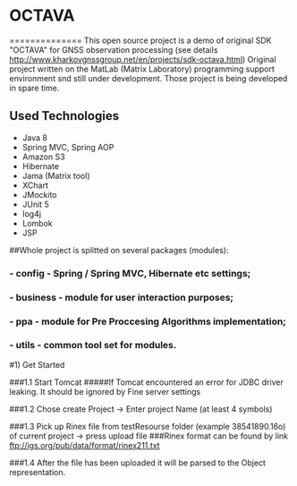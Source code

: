 # OCTAVA
==============
This open source project is a demo of original SDK "OCTAVA" for GNSS observation processing (see details http://www.kharkovgnssgroup.net/en/projects/sdk-octava.html)
Original project written on the MatLab (Matrix Laboratory) programming support environment snd still under development.
Those project is being developed in spare time.

## Used Technologies
- Java 8
- Spring MVC, Spring AOP
- Amazon S3
- Hibernate
- Jama (Matrix tool)
- XChart
- JMockito
- JUnit 5
- log4j
- Lombok
- JSP

##Whole project is splitted on several packages (modules):
### - config - Spring / Spring MVC, Hibernate etc settings;
### - business - module for user interaction purposes;
### - ppa - module for Pre Proccesing Algorithms implementation;
### - utils - common tool set for modules.

#1) Get Started

###1.1 Start Tomcat
#####If Tomcat encountered an error for JDBC driver leaking. It should be ignored by Fine server settings

###1.2 Chose create Project -> Enter project Name (at least 4 symbols)

###1.3 Pick up Rinex file from testResourse folder (example 38541890.16o) of current project -> press upload file
###Rinex format can be found by link ftp://igs.org/pub/data/format/rinex211.txt

###1.4 After the file has been uploaded it will be parsed to the Object representation.


